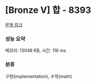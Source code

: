 # [Bronze V] 합 - 8393 

[문제 링크](https://www.acmicpc.net/problem/8393) 

### 성능 요약

메모리: 13048 KB, 시간: 116 ms

### 분류

구현(implementation), 수학(math)

